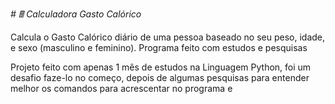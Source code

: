 _# 🖩 Calculadora Gasto Calórico_

Calcula o Gasto Calórico diário de uma pessoa baseado no seu peso, idade, e sexo (masculino e feminino).
Programa feito com estudos e pesquisas

Projeto feito com apenas 1 mês de estudos na Linguagem Python, foi um desafio faze-lo no começo, depois de algumas pesquisas para entender melhor os comandos para acrescentar no programa e
